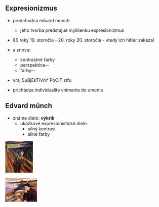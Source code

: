 ## Expresionizmus

- predchodca eduard münch
  - jeho tvorba predstajue myšlienku expresionizmus
- 80.roky 19. storočia - 20. roky 20. storočia - vtedy ich hiťler zakázal

- a znova:
  - kontrastné farby
  - perspektíva--
  - farby--
- vraj SuBjEkTíVnY PoCiT stfu

- prichádza individualita vnímania do umenia

## Edvard münch

- známe dielo: **výkrik**
  - ukážkové expresionistické dielo
    - silný kontrast
    - silné farby

![výkrik](24745.png)

![melanchólia](melanch.jpg)

